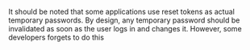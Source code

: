 It should be noted that some applications use reset tokens as actual temporary passwords. By design, any temporary password should be invalidated as soon as the user logs in and changes it. However, some developers forgets to do this